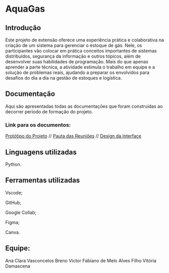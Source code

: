 # AquaGas

## Introdução
Este projeto de extensão oferece uma experiência prática e colaborativa na criação de um sistema para gerenciar o estoque de gás. Nele, os participantes vão colocar em prática conceitos importantes de sistemas distribuídos, segurança da informação e outros tópicos, além de desenvolver suas habilidades de programação. Mais do que apenas aprender a parte técnica, a atividade estimula o trabalho em equipe e a solução de problemas reais, ajudando a preparar os envolvidos para desafios do dia a dia na gestão de estoques e logística.

## Documentação
Aqui são apresentadas todas as documentações que foram construídas ao decorrer período de formação do projeto.

### Link para os documentos:
[Protótipo do Projeto](https://colab.research.google.com/drive/1rYrBDFDzPm1-Ry5rmZ8G69Y6Fa-IZ6wU?usp=sharing&authuser=1) //
[Pauta das Reuniões](https://docs.google.com/document/d/1GutlWcdsHpsSCHB3dkuom7uqxFijP25m/edit?usp=sharing&ouid=101417349461532347806&rtpof=true&sd=true) //
[Design da Interface](https://www.figma.com/design/Zvzin7pYuKjwh2kQBf2I88/AquaG%C3%A1s?node-id=0-1&t=CQbROQLYdZ6XZnUK-1)

## Linguagens utilizadas
Python.

## Ferramentas utilizadas
Vscode;

GitHub;

Google Collab;

Figma;

Canva.

## Equipe:

Ana Clara Vasconcelos
Breno Victor
Fabiano de Melo Alves Filho
Vitória Damascena
